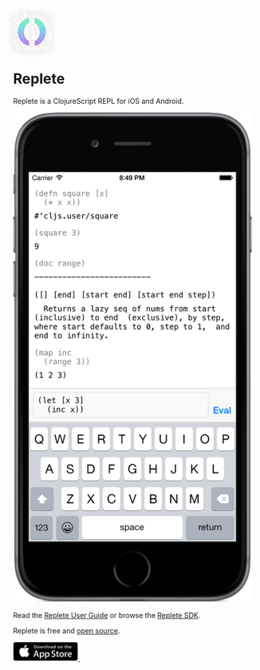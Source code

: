 <img src="img/replete_icon.svg" 
  style="display:block; width: 76px; height: 76px; box-shadow: 0 2px 16px rgba(0,0,0,0.1); border-radius: 13px;"/>

# Replete

Replete is a ClojureScript REPL for iOS and Android.

<img src="img/replete_ios.png" style="margin: 20; height:400; max-width: 95%;"/>

Read the [Replete User Guide](guide.html) or browse the [Replete SDK](sdk.html).

Replete is free and [open source](https://github.com/replete-repl/).

<a href="https://itunes.apple.com/us/app/replete/id1013465639?ls=1&mt=8">
  <img alt="Download on the App Store" src="img/app_store.svg" width="130">
</a>
&nbsp;&nbsp;&nbsp;
<a href='https://play.google.com/store/apps/details?id=com.fikesfarm.Replete'>
  <img alt='Get it on Google Play' src='img/google_play.png' width="150/>
</a>


